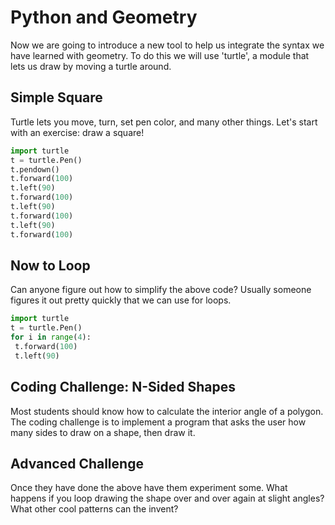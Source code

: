 # Python and Geometry
Now we are going to introduce a new tool to help us integrate the syntax we
have learned with geometry.  To do this we will use 'turtle', a module
that lets us draw by moving a turtle around.

## Simple Square
Turtle lets you move, turn, set pen color, and many other things.  Let's
start with an exercise:  draw a square!

   ```python
import turtle
t = turtle.Pen()
t.pendown()
t.forward(100)
t.left(90)
t.forward(100)
t.left(90)
t.forward(100)
t.left(90)
t.forward(100)
   ```

## Now to Loop
Can anyone figure out how to simplify the above code?  Usually someone
figures it out pretty quickly that we can use for loops.

   ```python
import turtle
t = turtle.Pen()
for i in range(4):
    t.forward(100)
    t.left(90)
   ```

## Coding Challenge: N-Sided Shapes
Most students should know how to calculate the interior angle of a polygon.
The coding challenge is to implement a program that asks the user how
many sides to draw on a shape, then draw it.

## Advanced Challenge
Once they have done the above have them experiment some.  What happens if you
loop drawing the shape over and over again at slight angles?  What other cool
patterns can the invent?
